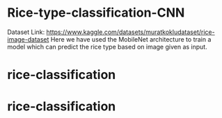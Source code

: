 # Rice-type-classification-CNN
Dataset Link: https://www.kaggle.com/datasets/muratkokludataset/rice-image-dataset
Here we have used the MobileNet architecture to train a model which can predict the rice type based on image given as input. 
# rice-classification
# rice-classification
